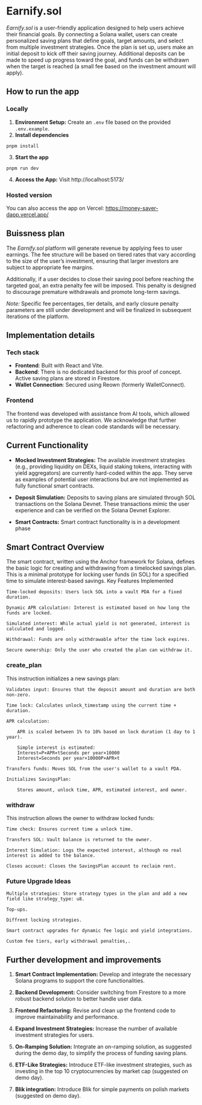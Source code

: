 # Earnify.sol
_Earnify.sol_ is a user-friendly application designed to help users achieve their financial goals.
By connecting a Solana wallet, users can create personalized saving plans that define goals, target amounts, and select from multiple investment strategies.
Once the plan is set up, users make an initial deposit to kick off their saving journey.
Additional deposits can be made to speed up progress toward the goal, and funds can be withdrawn when the target is reached
(a small fee based on the investment amount will apply).

## How to run the app
### Locally
1. **Environment Setup:**
Create an `.env` file based on the provided `.env.example`.
2. **Install dependencies**
```shell
pnpm install
```
3. **Start the app**
```shell
pnpm run dev
```
4. **Access the App:**
Visit http://localhost:5173/

### Hosted version
You can also access the app on Vercel:  https://money-saver-dapp.vercel.app/

## Buissness plan
The _Earnify.sol_ platform will generate revenue by applying fees to user earnings. The fee structure will be based on tiered rates that vary according to the size of the user’s investment, ensuring that larger investors are subject to appropriate fee margins.

Additionally, if a user decides to close their saving pool before reaching the targeted goal, an extra penalty fee will be imposed. This penalty is designed to discourage premature withdrawals and promote long-term savings.

_Note:_ Specific fee percentages, tier details, and early closure penalty parameters are still under development and will be finalized in subsequent iterations of the platform.



## Implementation details
### Tech stack
- **Frontend**: Built with React and Vite.
- **Backend**: There is no dedicated backend for this proof of concept. Active saving plans are stored in Firestore.
- **Wallet Connection**: Secured using Reown (formerly WalletConnect).

### Frontend
The frontend was developed with assistance from AI tools, which allowed us to rapidly prototype the application.
We acknowledge that further refactoring and adherence to clean code standards will be necessary.

## Current Functionality
- **Mocked Investment Strategies:**
The available investment strategies (e.g., providing liquidity on DEXs, liquid staking tokens, interacting with yield aggregators) are currently hard-coded within the app. They serve as examples of potential user interactions but are not implemented as fully functional smart contracts.

- **Deposit Simulation:**
Deposits to saving plans are simulated through SOL transactions on the Solana Devnet. These transactions mimic the user experience and can be verified on the Solana Devnet Explorer.

- **Smart Contracts:**
Smart contract functionality is in a development phase

## Smart Contract Overview

The smart contract, written using the Anchor framework for Solana, defines the basic logic for creating and withdrawing from a timelocked savings plan. This is a minimal prototype for locking user funds (in SOL) for a specified time to simulate interest-based savings.
Key Features Implemented

    Time-locked deposits: Users lock SOL into a vault PDA for a fixed duration.

    Dynamic APR calculation: Interest is estimated based on how long the funds are locked.

    Simulated interest: While actual yield is not generated, interest is calculated and logged.

    Withdrawal: Funds are only withdrawable after the time lock expires.

    Secure ownership: Only the user who created the plan can withdraw it.

### create_plan

This instruction initializes a new savings plan:

    Validates input: Ensures that the deposit amount and duration are both non-zero.

    Time lock: Calculates unlock_timestamp using the current time + duration.

    APR calculation:

        APR is scaled between 1% to 10% based on lock duration (1 day to 1 year).

        Simple interest is estimated:
        Interest=P×APR×tSeconds per year×10000
        Interest=Seconds per year×10000P×APR×t​

    Transfers funds: Moves SOL from the user's wallet to a vault PDA.

    Initializes SavingsPlan:

        Stores amount, unlock time, APR, estimated interest, and owner.

### withdraw

This instruction allows the owner to withdraw locked funds:

    Time check: Ensures current time ≥ unlock time.

    Transfers SOL: Vault balance is returned to the owner.

    Interest Simulation: Logs the expected interest, although no real interest is added to the balance.

    Closes account: Closes the SavingsPlan account to reclaim rent.

### Future Upgrade Ideas

    Multiple strategies: Store strategy types in the plan and add a new field like strategy_type: u8.

    Top-ups.

    Diffrent locking strategies. 

    Smart contract upgrades for dynamic fee logic and yield integrations.

    Custom fee tiers, early withdrawal penalties,.



## Further development and improvements
1. **Smart Contract Implementation:**
Develop and integrate the necessary Solana programs to support the core functionalities.

2. **Backend Development:**
Consider switching from Firestore to a more robust backend solution to better handle user data.

3. **Frontend Refactoring:**
Revise and clean up the frontend code to improve maintainability and performance.

4. **Expand Investment Strategies:**
Increase the number of available investment strategies for users.

5. **On-Ramping Solution:**
Integrate an on-ramping solution, as suggested during the demo day, to simplify the process of funding saving plans.

6. **ETF-Like Strategies:**
Introduce ETF-like investment strategies, such as investing in the top 10 cryptocurrencies by market cap (suggested on demo day).

6. **Blik integration:**
Introduce Blik for simple payments on polish markets (suggested on demo day).

